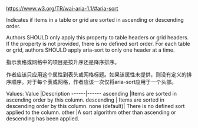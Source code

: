 https://www.w3.org/TR/wai-aria-1.1/#aria-sort

Indicates if items in a table or grid are sorted in ascending or descending order.

Authors SHOULD only apply this property to table headers or grid headers. If the property is not provided, there is no defined sort order. For each table or grid, authors SHOULD apply aria-sort to only one header at a time.

指示表格或网格中的项目是按升序还是降序排序。

作者应该只应用这个属性到表头或网格标题。如果该属性未提供，则没有定义的排序顺序。对于每个表或网格，作者应该一次仅将aria-sort应用于一个头部。

Values: Value	|Description ------|------ ascending	|Items are sorted in ascending order by this column. descending |	Items are sorted in descending order by this column. none (default)|	There is no defined sort applied to the column. other	|A sort algorithm other than ascending or descending has been applied.